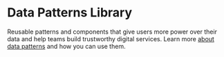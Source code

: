 # Data Patterns Library

Reusable patterns and components that give users more power over their data and help teams build trustworthy digital services. Learn more [about data patterns](/about) and how you can use them.